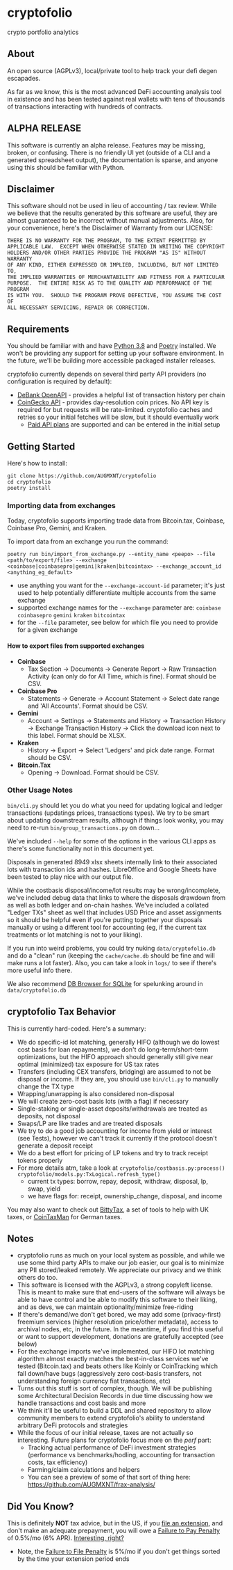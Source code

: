 # cryptofolio
crypto portfolio analytics

## About
An open source (AGPLv3), local/private tool to help track your defi degen escapades.

 As far as we know, this is the most advanced DeFi accounting analysis tool in existence and has been tested against real wallets with tens of thousands of transactions interacting with hundreds of contracts.

## ALPHA RELEASE
This software is currently an alpha release. Features may be missing, broken, or confusing. There is no friendly UI yet (outside of a CLI and a generated spreadsheet output), the documentation is sparse, and anyone using this should be familiar with Python.

## Disclaimer
This software should not be used in lieu of accounting / tax review. While we believe that the results generated by this software are useful, they are almost guaranteed to be incorrect without manual adjustments. Also, for your convenience, here's the Disclaimer of Warranty from our LICENSE:

```
THERE IS NO WARRANTY FOR THE PROGRAM, TO THE EXTENT PERMITTED BY
APPLICABLE LAW.  EXCEPT WHEN OTHERWISE STATED IN WRITING THE COPYRIGHT
HOLDERS AND/OR OTHER PARTIES PROVIDE THE PROGRAM "AS IS" WITHOUT WARRANTY
OF ANY KIND, EITHER EXPRESSED OR IMPLIED, INCLUDING, BUT NOT LIMITED TO,
THE IMPLIED WARRANTIES OF MERCHANTABILITY AND FITNESS FOR A PARTICULAR
PURPOSE.  THE ENTIRE RISK AS TO THE QUALITY AND PERFORMANCE OF THE PROGRAM
IS WITH YOU.  SHOULD THE PROGRAM PROVE DEFECTIVE, YOU ASSUME THE COST OF
ALL NECESSARY SERVICING, REPAIR OR CORRECTION.
```

## Requirements
You should be familiar with and have [Python 3.8](https://www.python.org/) and [Poetry](https://python-poetry.org/) installed. We won't be providing any support for setting up your software environment. In the future, we'll be building more accessible packaged installer releases.

cryptofolio currently depends on several third party API providers (no configuration is required by default):
* [DeBank OpenAPI](https://open.debank.com/) - provides a helpful list of transaction history per chain
* [CoinGecko API](https://www.coingecko.com/en/api) - provides day-resolution coin prices. No API key is required for but requests will be rate-limited. cryptofolio caches and retries so your initial fetches will be slow, but it should eventually work
    * [Paid API plans](https://www.coingecko.com/en/api/pricing) are supported and can be entered in the initial setup


## Getting Started
Here's how to install:
```
git clone https://github.com/AUGMXNT/cryptofolio
cd cryptofolio
poetry install
```

### Importing data from exchanges
Today, cryptofolio supports importing trade data from Bitcoin.tax, Coinbase, Coinbase Pro, Gemini, and Kraken.

To import data from an exchange you run the command:
```
poetry run bin/import_from_exchange.py --entity_name <peepo> --file <path/to/export/file> --exchange <coinbase|coinbasepro|gemini|kraken|bitcointax> --exchange_account_id <anything_eg_default>
```

- use anything you want for the `--exchange-account-id` parameter; it's just used to help potentially differentiate multiple accounts from the same exchange
- supported exchange names for the `--exchange` parameter are: `coinbase` `coinbasepro` `gemini` `kraken` `bitcointax`
- for the `--file` parameter, see below for which file you need to provide for a given exchange

#### How to export files from supported exchanges
- **Coinbase**
  - Tax Section → Documents → Generate Report → Raw Transaction Activity (can only do for All Time, which is fine). Format should be CSV.
- **Coinbase Pro**
  - Statements → Generate → Account Statement → Select date range and 'All Accounts'. Format should be CSV.
- **Gemini**
  - Account → Settings → Statements and History → Transaction History → Exchange Transaction History → Click the download icon next to this label. Format should be XLSX.
- **Kraken**
  -  History → Export → Select 'Ledgers' and pick date range. Format should be CSV.
- **Bitcoin.Tax**
  - Opening → Download. Format should be CSV.

### Other Usage Notes

`bin/cli.py` should let you do what you need for updating logical and ledger transactions (updatings prices, transactions types). We try to be smart about updating downstream results, although if things look wonky, you may need to re-run `bin/group_transactions.py` on down...

We've included `--help` for some of the options in the various CLI apps as there's some functionality not in this document yet.

Disposals in generated 8949 xlsx sheets internally link to their associated lots with transaction ids and hashes. LibreOffice and Google Sheets have been tested to play nice with our output file.

While the costbasis disposal/income/lot results may be wrong/incomplete, we've included debug data that links to where the disposals drawdown from as well as both ledger and on-chain hashes. We've included a collated "Ledger TXs" sheet as well that includes USD Price and asset assignments so it should be helpful even if you're putting together your disposals manually or using a different tool for accounting (eg, if the current tax treatments or lot matching is not to your liking).

If you run into weird problems, you could try nuking `data/cryptofolio.db` and do a "clean" run (keeping the `cache/cache.db` should be fine and will make runs a lot faster). Also, you can take a look in `logs/` to see if there's more useful info there.

We also recommend [DB Browser for SQLite](https://sqlitebrowser.org/) for spelunking around in `data/cryptofolio.db`

## cryptofolio Tax Behavior
This is currently hard-coded. Here's a summary:

* We do specific-id lot matching, generally HIFO (although we do lowest cost basis for loan repayments), we don't do long-term/short-term optimizations, but the HIFO approach should generally still give near optimal (minimized) tax exposure for US tax rates
* Transfers (including CEX transfers, bridging) are assumed to not be disposal or income. If they are, you should use `bin/cli.py` to manually change the TX type
* Wrapping/unwrapping is also considered non-disposal
* We will create zero-cost basis lots (with a flag) if necessary
* Single-staking or single-asset deposits/withdrawals are treated as deposits, not disposal
* Swaps/LP are like trades and are treated disposals
* We try to do a good job accounting for income from yield or interest (see Tests), however we can't track it currently if the protocol doesn't generate a deposit receipt
* We do a best effort for pricing of LP tokens and try to track receipt tokens properly
* For more details atm, take a look at `cryptofolio/costbasis.py:process()` `cryptofolio/models.py:TxLogical.refresh_type()`
  * current tx types: borrow, repay, deposit, withdraw, disposal, lp, swap, yield
  * we have flags for: receipt, ownership_change, disposal, and income

You may also want to check out [BittyTax](https://github.com/BittyTax/BittyTax), a set of tools to help with UK taxes, or [CoinTaxMan](https://github.com/provinzio/CoinTaxman) for German taxes.

## Notes
* cryptofolio runs as much on your local system as possible, and while we use some third party APIs to make our job easier, our goal is to minimize any PII stored/leaked remotely. We appreciate our privacy and we think others do too.
* This software is licensed with the AGPLv3, a strong copyleft license. This is meant to make sure that end-users of the software will always be able to have control and be able to modify this software to their liking, and as devs, we can maintain optionality/minimize free-riding
* If there's demand/we don't get bored, we may add some (privacy-first) freemium services (higher resolution price/other metadata), access to archival nodes, etc, in the future. In the meantime, if you find this useful or want to support development, donations are gratefully accepted (see below)
* For the exchange imports we've implemented, our HIFO lot matching algorithm almost exactly matches the best-in-class services we've tested (Bitcoin.tax) and beats others like Koinly or CoinTracking which fall down/have bugs (aggressively zero cost-basis transfers, not understanding foreign currency fiat transactions, etc)
* Turns out this stuff is sort of complex, though. We will be publishing some Architectural Decision Records in due time discussing how we handle transactions and cost basis and more
* We think it'll be useful to build a DDL and shared repository to allow community members to extend cryptofolio's ability to understand arbitrary DeFi protocols and strategies
* While the focus of our initial release, taxes are not actually so interesting. Future plans for cryptofolio focus more on the *perf* part:
  * Tracking actual performance of DeFi investment strategies (performance vs benchmarks/hodling, accounting for transaction costs, tax efficiency)
  * Farming/claim calculations and helpers
  * You can see a preview of some of that sort of thing here: https://github.com/AUGMXNT/frax-analysis/

## Did You Know?
This is definitely **NOT** tax advice, but in the US, if you [file an extension](https://www.irs.gov/forms-pubs/extension-of-time-to-file-your-tax-return), and don't make an adequate prepayment, you will owe a [Failure to Pay Penalty](https://www.irs.gov/payments/failure-to-pay-penalty) of 0.5%/mo (6% APR). [Interesting, right?](https://coindix.com/?kind=stable&sort=-apy&tvl=1m)
* Note, the [Failure to File Penalty](https://www.irs.gov/payments/failure-to-file-penalty) is 5%/mo if you don't get things sorted by the time your extension period ends
